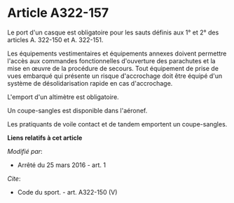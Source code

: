 # Article A322-157

Le port d'un casque est obligatoire pour les sauts définis aux 1° et 2° des articles A. 322-150 et A. 322-151. 

Les équipements vestimentaires et équipements annexes doivent permettre l'accès aux commandes fonctionnelles d'ouverture des
parachutes et la mise en œuvre de la procédure de secours. Tout équipement de prise de vues embarqué qui présente un risque
d'accrochage doit être équipé d'un système de désolidarisation rapide en cas d'accrochage. 

L'emport d'un altimètre est obligatoire. 

Un coupe-sangles est disponible dans l'aéronef. 

Les pratiquants de voile contact et de tandem emportent un coupe-sangles.

**Liens relatifs à cet article**

_Modifié par_:

  - Arrêté du 25 mars 2016 - art. 1

_Cite_:

  - Code du sport. - art. A322-150 (V)

